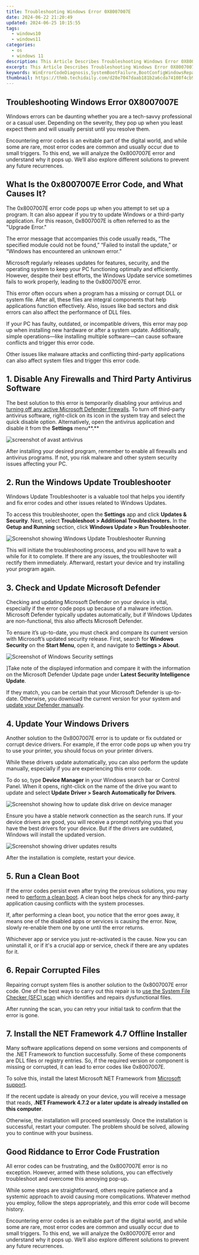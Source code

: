 ```yaml
---
title: Troubleshooting Windows Error 0X8007007E
date: 2024-06-22 21:20:49
updated: 2024-06-25 10:15:55
tags:
  - windows10
  - windows11
categories:
  - os
  - windows 11
description: This Article Describes Troubleshooting Windows Error 0X8007007E
excerpt: This Article Describes Troubleshooting Windows Error 0X8007007E
keywords: WinErrorCodeDiagnosis,SystemBootFailure,BootConfigWindowsRepair,ErrorMsg0x7EResolution,OSStartUpTroubleshoot,WindowsBootSystemFix,0XErrorWindowsCritical
thumbnail: https://thmb.techidaily.com/d28e7047daab181b2a6cda74108f4cb993066496eb332810c3bf1138a8452ea4.jpg
---
```


## Troubleshooting Windows Error 0X8007007E

 Windows errors can be daunting whether you are a tech-savvy professional or a casual user. Depending on the severity, they pop up when you least expect them and will usually persist until you resolve them.

 Encountering error codes is an evitable part of the digital world, and while some are rare, most error codes are common and usually occur due to small triggers. To this end, we will analyze the 0x8007007E error and understand why it pops up. We’ll also explore different solutions to prevent any future recurrences.

## What Is the 0x8007007E Error Code, and What Causes It?

 The 0x8007007E error code pops up when you attempt to set up a program. It can also appear if you try to update Windows or a third-party application. For this reason, 0x8007007E is often referred to as the "Upgrade Error."

 The error message that accompanies this code usually reads, “The specified module could not be found,” “Failed to install the update,” or “Windows has encountered an unknown error.”

 Microsoft regularly releases updates for features, security, and the operating system to keep your PC functioning optimally and efficiently. However, despite their best efforts, the Windows Update service sometimes fails to work properly, leading to the 0x8007007E error.

 This error often occurs when a program has a missing or corrupt DLL or system file. After all, these files are integral components that help applications function effectively. Also, issues like bad sectors and disk errors can also affect the performance of DLL files.

 If your PC has faulty, outdated, or incompatible drivers, this error may pop up when installing new hardware or after a system update. Additionally, simple operations—like installing multiple software—can cause software conflicts and trigger this error code.

 Other issues like malware attacks and conflicting third-party applications can also affect system files and trigger this error code.

## 1\. Disable Any Firewalls and Third Party Antivirus Software

 The best solution to this error is temporarily disabling your antivirus and [turning off any active Microsoft Defender firewalls](https://www.makeuseof.com/windows-11-disable-microsoft-defender-firewall/). To turn off third-party antivirus software, right-click on its icon in the system tray and select the quick disable option. Alternatively, open the antivirus application and disable it from the **Settings** menu**.**

![screenshot of avast antivirus](https://static1.makeuseofimages.com/wordpress/wp-content/uploads/2023/07/screenshot-of-avast-antivirus.jpg)

 After installing your desired program, remember to enable all firewalls and antivirus programs. If not, you risk malware and other system security issues affecting your PC.

## 2\. Run the Windows Update Troubleshooter

 Windows Update Troubleshooter is a valuable tool that helps you identify and fix error codes and other issues related to Windows Updates.

 To access this troubleshooter, open the **Settings** app and click **Updates & Security**. Next, select **Troubleshoot > Additional Troubleshooters.** In the **Getup and Running** section, click **Windows Update > Run Troubleshooter**.

![Screenshot showing Windows Update Troubleshooter Running](https://static1.makeuseofimages.com/wordpress/wp-content/uploads/2023/07/screenshot-showing-windows-update-troubleshooter-running.jpg)

 This will initiate the troubleshooting process, and you will have to wait a while for it to complete. If there are any issues, the troubleshooter will rectify them immediately. Afterward, restart your device and try installing your program again.

## 3\. Check and Update Microsoft Defender

 Checking and updating Microsoft Defender on your device is vital, especially if the error code pops up because of a malware infection. Microsoft Defender typically updates automatically, but if Windows Updates are non-functional, this also affects Microsoft Defender.

 To ensure it’s up-to-date, you must check and compare its current version with Microsoft’s updated security release. First, search for **Windows Security** on the **Start Menu**, open it, and navigate to **Settings > About**.

![Screenshot of Windows Security settings](https://static1.makeuseofimages.com/wordpress/wp-content/uploads/2023/07/screenshot-of-windows-security-settingss.jpg)

 \]Take note of the displayed information and compare it with the information on the Microsoft Defender Update page under **Latest Security Intelligence Update**.

 If they match, you can be certain that your Microsoft Defender is up-to-date. Otherwise, you download the current version for your system and [update your Defender manually](https://www.makeuseof.com/microsoft-defender-manually-update/).

## 4\. Update Your Windows Drivers

 Another solution to the 0x8007007E error is to update or fix outdated or corrupt device drivers. For example, if the error code pops up when you try to use your printer, you should focus on your printer drivers.

 While these drivers update automatically, you can also perform the update manually, especially if you are experiencing this error code.

 To do so, type **Device Manager** in your Windows search bar or Control Panel. When it opens, right-click on the name of the drive you want to update and select **Update Driver > Search Automatically for Drivers**.

![Screenshot showing how to update disk drive on device manager](https://static1.makeuseofimages.com/wordpress/wp-content/uploads/2023/07/screenshot-showing-how-to-update-disk-drive-on-device-managerr.jpg)

 Ensure you have a stable network connection as the search runs. If your device drivers are good, you will receive a prompt notifying you that you have the best drivers for your device. But if the drivers are outdated, Windows will install the updated version.

![Screenshot showing driver updates results](https://static1.makeuseofimages.com/wordpress/wp-content/uploads/2023/07/screenshot-showing-driver-updates-resultss.jpg)

 After the installation is complete, restart your device.

## 5\. Run a Clean Boot

 If the error codes persist even after trying the previous solutions, you may need to [perform a clean boot](https://www.makeuseof.com/clean-boot-windows-11/). A clean boot helps check for any third-party application causing conflicts with the system processes.

 If, after performing a clean boot, you notice that the error goes away, it means one of the disabled apps or services is causing the error. Now, slowly re-enable them one by one until the error returns.

 Whichever app or service you just re-activated is the cause. Now you can uninstall it, or if it's a crucial app or service, check if there are any updates for it.

## 6\. Repair Corrupted Files

 Repairing corrupt system files is another solution to the 0x8007007E error code. One of the best ways to carry out this repair is to [use the System File Checker (SFC) scan](https://www.makeuseof.com/system-file-checker-sfc-windows/) which identifies and repairs dysfunctional files.

 After running the scan, you can retry your initial task to confirm that the error is gone.

## 7\. Install the NET Framework 4.7 Offline Installer

 Many software applications depend on some versions and components of the .NET Framework to function successfully. Some of these components are DLL files or registry entries. So, if the required version or component is missing or corrupted, it can lead to error codes like 0x8007007E.

 To solve this, install the latest Microsoft NET Framework from [Microsoft support](https://support.microsoft.com/en-us/topic/microsoft-net-framework-4-7-2-offline-installer-for-windows-05a72734-2127-a15d-50cf-daf56d5faec2).

 If the recent update is already on your device, you will receive a message that reads, **.NET Framework 4.7.2 or a later update is already installed on this computer**.

 Otherwise, the installation will proceed seamlessly. Once the installation is successful, restart your computer. The problem should be solved, allowing you to continue with your business.

## Good Riddance to Error Code Frustration

 All error codes can be frustrating, and the 0x8007007E error is no exception. However, armed with these solutions, you can effectively troubleshoot and overcome this annoying pop-up.

 While some steps are straightforward, others require patience and a systemic approach to avoid causing more complications. Whatever method you employ, follow the steps appropriately, and this error code will become history.

 Encountering error codes is an evitable part of the digital world, and while some are rare, most error codes are common and usually occur due to small triggers. To this end, we will analyze the 0x8007007E error and understand why it pops up. We’ll also explore different solutions to prevent any future recurrences.

